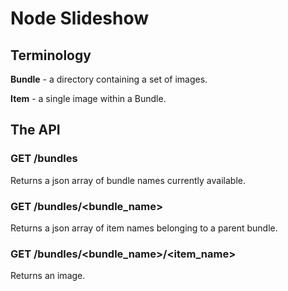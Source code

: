 # Node Slideshow

## Terminology

**Bundle** - a directory containing a set of images.

**Item** - a single image within a Bundle.

## The API

### GET /bundles

Returns a json array of bundle names currently available. 

### GET /bundles/<bundle_name>

Returns a json array of item names belonging to a parent bundle. 

### GET /bundles/<bundle_name>/<item_name>

Returns an image.